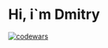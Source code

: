 # Hi, i`m Dmitry
[![codewars](https://www.codewars.com/users/hevizy/badges/large)](https://www.codewars.com/users/username) 
